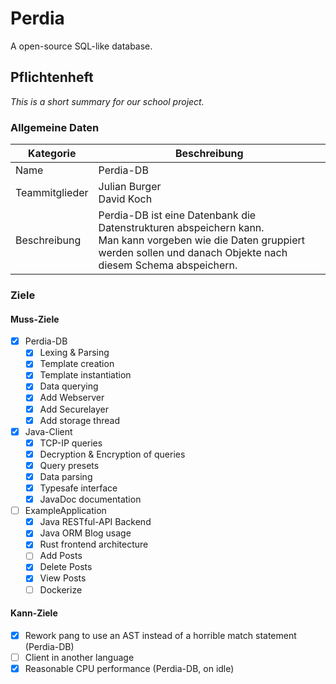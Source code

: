 # Perdia
A open-source SQL-like database.


## Pflichtenheft
*This is a short summary for our school project.*

### Allgemeine Daten
|Kategorie|Beschreibung|
|-|-|
|Name|Perdia-DB|
|Teammitglieder|Julian Burger <br> David Koch|
|Beschreibung|Perdia-DB ist eine Datenbank die Datenstrukturen abspeichern kann. <br> Man kann vorgeben wie die Daten gruppiert werden sollen und danach Objekte nach diesem Schema abspeichern.|

### Ziele
#### Muss-Ziele
- [x] Perdia-DB
  - [x] Lexing & Parsing 
  - [x] Template creation
  - [x] Template instantiation
  - [x] Data querying
  - [x] Add Webserver
  - [x] Add Securelayer
  - [x] Add storage thread
- [X] Java-Client
  - [X] TCP-IP queries
  - [X] Decryption & Encryption of queries
  - [X] Query presets
  - [X] Data parsing
  - [X] Typesafe interface
  - [X] JavaDoc documentation
- [ ] ExampleApplication
  - [x] Java RESTful-API Backend
  - [x] Java ORM Blog usage
  - [x] Rust frontend architecture
  - [ ] Add Posts
  - [x] Delete Posts
  - [x] View Posts
  - [ ] Dockerize

#### Kann-Ziele
- [x] Rework pang to use an AST instead of a horrible match statement (Perdia-DB)
- [ ] Client in another language
- [x] Reasonable CPU performance (Perdia-DB, on idle)
